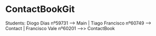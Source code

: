 # ContactBookGit
Students:
Diogo Dias nº59731 --> Main |
Tiago Francisco nº60749 --> Contact |
Francisco Vale nº60201 -->> ContactBook
